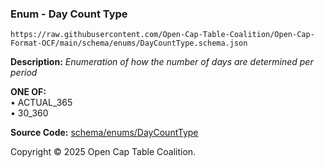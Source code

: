 ### Enum - Day Count Type

`https://raw.githubusercontent.com/Open-Cap-Table-Coalition/Open-Cap-Format-OCF/main/schema/enums/DayCountType.schema.json`

**Description:** _Enumeration of how the number of days are determined per period_

**ONE OF:**</br>&bull; ACTUAL_365 </br>&bull; 30_360

**Source Code:** [schema/enums/DayCountType](../../../../schema/enums/DayCountType.schema.json)

Copyright © 2025 Open Cap Table Coalition.
